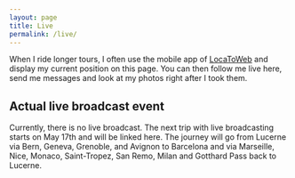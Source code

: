 ```yaml
---
layout: page
title: Live
permalink: /live/
---
```


When I ride longer tours, I often use the mobile app of [LocaToWeb](https://locatoweb.com/user/mcpringle) and display my current position on this page. You can then follow me live here, send me messages and look at my photos right after I took them.

## Actual live broadcast event

Currently, there is no live broadcast. The next trip with live broadcasting starts on May 17th and will be linked here. The journey will go from Lucerne via Bern, Geneva, Grenoble, and Avignon to Barcelona and via Marseille, Nice, Monaco, Saint-Tropez, San Remo, Milan and Gotthard Pass back to Lucerne.

<!--
[![LocaToWeb](images/locatoweb.jpg)  
Show current position](https://locatoweb.com/map/single/0716172140)
-->
